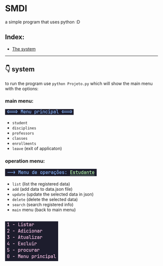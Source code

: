 # **SMDI**
a simple program that uses python :D

## Index:
* [The system](#-system)

---

## 👇 system

to run the program use `python Projeto.py` which will show the main menu with the options:

### main menu:
![󰍜 main page](images/main-menu.png)
* `student`
* `disciplines`
* `professors`
* `classes`
* `enrollments`
* `leave` (exit of applicaton)

### operation menu:
![↳ operation page](images/operation.png)
* `list` (list the registered data)
* `add` (add data to data.json file)
* `update` (update the selected data in json)
* `delete` (delete the selected data)
* `search` (search registered info)
* `main` menu (back to main menu)

![operations](images/operations.png)
---
